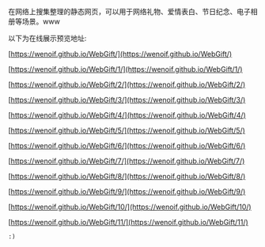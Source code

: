 在网络上搜集整理的静态网页，可以用于网络礼物、爱情表白、节日纪念、电子相册等场景。www

以下为在线展示预览地址:

[https://wenoif.github.io/WebGift/](https://wenoif.github.io/WebGift/)

[https://wenoif.github.io/WebGift/1/](https://wenoif.github.io/WebGift/1/)

[https://wenoif.github.io/WebGift/2/](https://wenoif.github.io/WebGift/2/)

[https://wenoif.github.io/WebGift/3/](https://wenoif.github.io/WebGift/3/)

[https://wenoif.github.io/WebGift/4/](https://wenoif.github.io/WebGift/4/)

[https://wenoif.github.io/WebGift/5/](https://wenoif.github.io/WebGift/5/)

[https://wenoif.github.io/WebGift/6/](https://wenoif.github.io/WebGift/6/)

[https://wenoif.github.io/WebGift/7/](https://wenoif.github.io/WebGift/7/)

[https://wenoif.github.io/WebGift/8/](https://wenoif.github.io/WebGift/8/)

[https://wenoif.github.io/WebGift/9/](https://wenoif.github.io/WebGift/9/)

[https://wenoif.github.io/WebGift/10/](https://wenoif.github.io/WebGift/10/)

[https://wenoif.github.io/WebGift/11/](https://wenoif.github.io/WebGift/11/)



	:)



